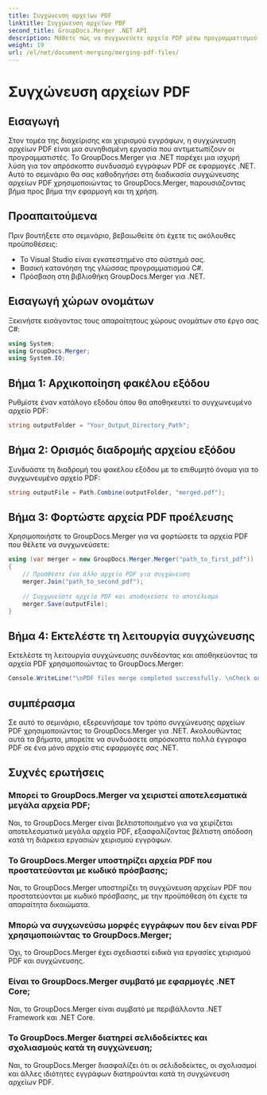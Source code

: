 ```yaml
---
title: Συγχώνευση αρχείων PDF
linktitle: Συγχώνευση αρχείων PDF
second_title: GroupDocs.Merger .NET API
description: Μάθετε πώς να συγχωνεύετε αρχεία PDF μέσω προγραμματισμού στο .NET χρησιμοποιώντας το GroupDocs.Merger για απρόσκοπτη διαχείριση εγγράφων.
weight: 19
url: /el/net/document-merging/merging-pdf-files/
---
```


# Συγχώνευση αρχείων PDF

## Εισαγωγή
Στον τομέα της διαχείρισης και χειρισμού εγγράφων, η συγχώνευση αρχείων PDF είναι μια συνηθισμένη εργασία που αντιμετωπίζουν οι προγραμματιστές. Το GroupDocs.Merger για .NET παρέχει μια ισχυρή λύση για τον απρόσκοπτο συνδυασμό εγγράφων PDF σε εφαρμογές .NET. Αυτό το σεμινάριο θα σας καθοδηγήσει στη διαδικασία συγχώνευσης αρχείων PDF χρησιμοποιώντας το GroupDocs.Merger, παρουσιάζοντας βήμα προς βήμα την εφαρμογή και τη χρήση.
## Προαπαιτούμενα
Πριν βουτήξετε στο σεμινάριο, βεβαιωθείτε ότι έχετε τις ακόλουθες προϋποθέσεις:
- Το Visual Studio είναι εγκατεστημένο στο σύστημά σας.
- Βασική κατανόηση της γλώσσας προγραμματισμού C#.
- Πρόσβαση στη βιβλιοθήκη GroupDocs.Merger για .NET.

## Εισαγωγή χώρων ονομάτων
Ξεκινήστε εισάγοντας τους απαραίτητους χώρους ονομάτων στο έργο σας C#:
```csharp
using System; 
using GroupDocs.Merger;
using System.IO;
```
## Βήμα 1: Αρχικοποίηση φακέλου εξόδου
Ρυθμίστε έναν κατάλογο εξόδου όπου θα αποθηκευτεί το συγχωνευμένο αρχείο PDF:
```csharp
string outputFolder = "Your_Output_Directory_Path";
```
## Βήμα 2: Ορισμός διαδρομής αρχείου εξόδου
Συνδυάστε τη διαδρομή του φακέλου εξόδου με το επιθυμητό όνομα για το συγχωνευμένο αρχείο PDF:
```csharp
string outputFile = Path.Combine(outputFolder, "merged.pdf");
```
## Βήμα 3: Φορτώστε αρχεία PDF προέλευσης
Χρησιμοποιήστε το GroupDocs.Merger για να φορτώσετε τα αρχεία PDF που θέλετε να συγχωνεύσετε:
```csharp
using (var merger = new GroupDocs.Merger.Merger("path_to_first_pdf"))
{
    // Προσθέστε ένα άλλο αρχείο PDF για συγχώνευση
    merger.Join("path_to_second_pdf");
    
    // Συγχωνεύστε αρχεία PDF και αποθηκεύστε το αποτέλεσμα
    merger.Save(outputFile);
}
```
## Βήμα 4: Εκτελέστε τη λειτουργία συγχώνευσης
Εκτελέστε τη λειτουργία συγχώνευσης συνδέοντας και αποθηκεύοντας τα αρχεία PDF χρησιμοποιώντας το GroupDocs.Merger:
```csharp
Console.WriteLine("\nPDF files merge completed successfully. \nCheck output in {0}", outputFolder);
```

## συμπέρασμα
Σε αυτό το σεμινάριο, εξερευνήσαμε τον τρόπο συγχώνευσης αρχείων PDF χρησιμοποιώντας το GroupDocs.Merger για .NET. Ακολουθώντας αυτά τα βήματα, μπορείτε να συνδυάσετε απρόσκοπτα πολλά έγγραφα PDF σε ένα μόνο αρχείο στις εφαρμογές σας .NET.

## Συχνές ερωτήσεις
### Μπορεί το GroupDocs.Merger να χειριστεί αποτελεσματικά μεγάλα αρχεία PDF;
Ναι, το GroupDocs.Merger είναι βελτιστοποιημένο για να χειρίζεται αποτελεσματικά μεγάλα αρχεία PDF, εξασφαλίζοντας βέλτιστη απόδοση κατά τη διάρκεια εργασιών χειρισμού εγγράφων.
### Το GroupDocs.Merger υποστηρίζει αρχεία PDF που προστατεύονται με κωδικό πρόσβασης;
Ναι, το GroupDocs.Merger υποστηρίζει τη συγχώνευση αρχείων PDF που προστατεύονται με κωδικό πρόσβασης, με την προϋπόθεση ότι έχετε τα απαραίτητα δικαιώματα.
### Μπορώ να συγχωνεύσω μορφές εγγράφων που δεν είναι PDF χρησιμοποιώντας το GroupDocs.Merger;
Όχι, το GroupDocs.Merger έχει σχεδιαστεί ειδικά για εργασίες χειρισμού PDF και συγχώνευσης.
### Είναι το GroupDocs.Merger συμβατό με εφαρμογές .NET Core;
Ναι, το GroupDocs.Merger είναι συμβατό με περιβάλλοντα .NET Framework και .NET Core.
### Το GroupDocs.Merger διατηρεί σελιδοδείκτες και σχολιασμούς κατά τη συγχώνευση;
Ναι, το GroupDocs.Merger διασφαλίζει ότι οι σελιδοδείκτες, οι σχολιασμοί και άλλες ιδιότητες εγγράφων διατηρούνται κατά τη συγχώνευση αρχείων PDF.